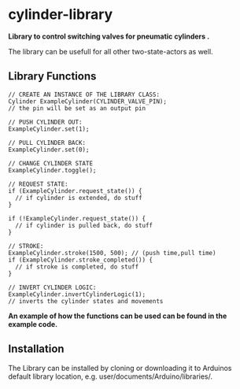 # cylinder-library 

**Library to control switching valves for pneumatic cylinders .**

The library can be usefull for all other two-state-actors as well.

Library Functions
---------------

	
	// CREATE AN INSTANCE OF THE LIBRARY CLASS:
	Cylinder ExampleCylinder(CYLINDER_VALVE_PIN);
	// the pin will be set as an output pin
	
	// PUSH CYLINDER OUT:
	ExampleCylinder.set(1);
	
	// PULL CYLINDER BACK:
	ExampleCylinder.set(0);
	
	// CHANGE CYLINDER STATE
	ExampleCylinder.toggle();
	
	// REQUEST STATE:
	if (ExampleCylinder.request_state()) {
      // if cylinder is extended, do stuff
	}
	
	if (!ExampleCylinder.request_state()) {
      // if cylinder is pulled back, do stuff
	}
	
	// STROKE:
	ExampleCylinder.stroke(1500, 500); // (push time,pull time)
	if (ExampleCylinder.stroke_completed()) {
      // if stroke is completed, do stuff
	}

	// INVERT CYLINDER LOGIC:
	ExampleCylinder.invertCylinderLogic(1);
	// inverts the cylinder states and movements

**An example of how the functions can be used can be found in the example code.**	
  

Installation
------------
The Library can be installed by cloning or downloading it to Arduinos default library location, e.g. user/documents/Arduino/libraries/.

